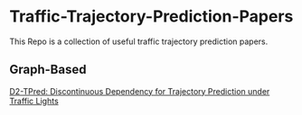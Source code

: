 # Traffic-Trajectory-Prediction-Papers
This Repo is a collection of useful traffic trajectory prediction papers.

## Graph-Based
[D2-TPred: Discontinuous Dependency for
Trajectory Prediction under Traffic Lights](linkGraph-based/136680512.pdf)
